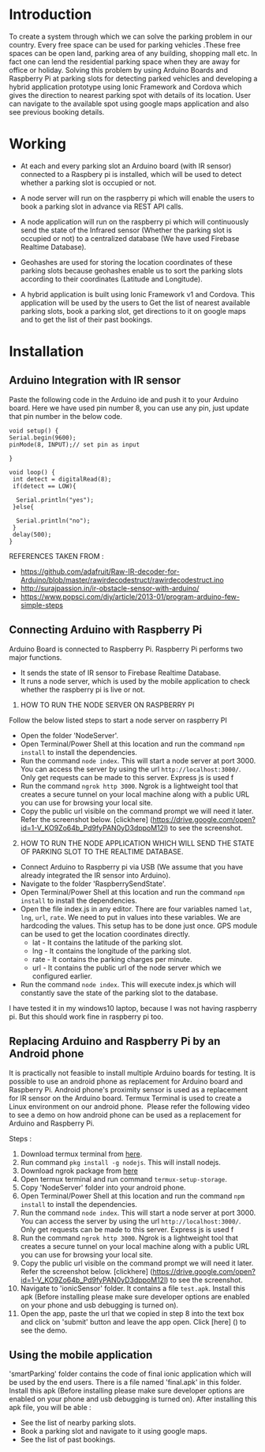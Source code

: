 # Introduction

To create a system through which we can solve the parking problem in our country. Every free space can be used for parking vehicles .These free spaces can be open land, parking area of any building, shopping mall etc. In fact one can lend the residential parking space when they are away for office or holiday.  Solving this problem by using Arduino Boards and Raspberry Pi at parking slots for detecting parked vehicles and developing a hybrid application prototype using Ionic Framework and Cordova which gives the direction to nearest parking spot with details of its location. User can navigate to the available spot using google maps application and also see previous booking details.

# Working

* At each and every parking slot an Arduino board (with IR sensor) connected to a Raspbery pi is installed, which will be used to detect whether a parking slot is occupied or not.
​
* A node server will run on the raspberry pi which will enable the users to book a parking slot in advance via REST API calls.
​
* A node application will run on the raspberry pi which will continuously send the state of the Infrared sensor (Whether the parking slot is occupied or not) to a centralized database (We have used Firebase Realtime Database).​

* Geohashes are used for storing the location coordinates of these parking slots because geohashes enable us to sort the parking slots according to their coordinates (Latitude and Longitude).​

* A hybrid application is built using Ionic Framework v1 and Cordova. This application will be used by the users to​
Get the list of nearest available parking slots, book a parking slot, get directions to it on google maps and to get the list of their past bookings.

# Installation

## Arduino Integration with IR sensor

Paste the following code in the Arduino ide and push it to your Arduino board. Here we have used pin number 8, you can use any pin, just update that pin number in the below code.
 ```
void setup() {
 Serial.begin(9600);
 pinMode(8, INPUT);// set pin as input

}

void loop() {
  int detect = digitalRead(8);
  if(detect == LOW){
    
   Serial.println("yes"); 
  }else{
    
   Serial.println("no");  
  }
  delay(500);
}
```

REFERENCES TAKEN FROM :​
* https://github.com/adafruit/Raw-IR-decoder-for-Arduino/blob/master/rawirdecodestruct/rawirdecodestruct.ino​
* http://surajpassion.in/ir-obstacle-sensor-with-arduino/​
* https://www.popsci.com/diy/article/2013-01/program-arduino-few-simple-steps​


## Connecting Arduino with Raspberry Pi

Arduino Board is connected to Raspberry Pi. Raspberry Pi performs two major functions.

* It sends the state of IR sensor to Firebase Realtime Database.
* It runs a node server, which is used by the mobile application to check whether the raspberry pi is live or not.

1. HOW TO RUN THE NODE SERVER ON RASPBERRY PI

Follow the below listed steps to start a node server on raspberry PI

* Open the folder 'NodeServer'.
* Open Terminal/Power Shell at this location and run the command `npm install` to install the dependencies.
* Run the command `node index`. This will start a node server at port 3000. You can access the server by using the url `http://localhost:3000/`. Only get requests can be made to this server. Express js is used f
* Run the command `ngrok http 3000`. Ngrok is a lightweight tool that creates a secure tunnel on your local machine along with a public URL you can use for browsing your local site.
* Copy the public url visible on the command prompt we will need it later. Refer the screenshot below. [clickhere] (https://drive.google.com/open?id=1-V_KO9Zo64b_Pd9fyPAN0yD3dppoM12l) to see the screenshot.

2. HOW TO RUN THE NODE APPLICATION WHICH WILL SEND THE STATE OF PARKING SLOT TO THE REALTIME DATABASE.

* Connect Arduino to Raspberry pi via USB (We assume that you have already integrated the IR sensor into Arduino).
* Navigate to the folder 'RaspberrySendState'.
* Open Terminal/Power Shell at this location and run the command `npm install` to install the dependencies.
* Open the file index.js in any editor. There are four variables named `lat`, `lng`, `url`, `rate`. We need to put in values into these variables. We are hardcoding the values. This setup has to be done just once. GPS module can be used to get the location coordinates directly.
    * lat - It contains the latitude of the parking slot.
    * lng - It contains the longitude of the parking slot.
    * rate - It contains the parking charges per minute.
    * url - It contains the public url of the node server which we configured earlier.
* Run the command `node index`. This will execute index.js which will constantly save the state of the parking slot to the database.

I have tested it in my windows10 laptop, because I was not having raspberry pi. But this should work fine in raspberry pi too.

## Replacing Arduino and Raspberry Pi by an Android phone

It is practically not feasible to install multiple Arduino boards for testing.​
It is possible to use an android phone as replacement for Arduino board and Raspberry Pi.​
Android phone's proximity sensor is used as a replacement for IR sensor on the Arduino board.​
Termux Terminal is used to create a Linux environment on our android phone. ​
Please refer the following video to see a demo on how android phone can be used as a replacement for Arduino and Raspberry Pi.​


Steps :

1. Download termux terminal from [here](https://play.google.com/store/apps/details?id=com.termux&hl=en_IN).
2. Run command `pkg install -g nodejs`. This will install nodejs.
2. Download ngrok package from [here](https://steemit.com/utopian-io/@faisalamin/how-to-download-install-ngrok-in-android-termux-also-work-for-non-rooted-devices)
3. Open termux terminal and run command `termux-setup-storage`.
4. Copy 'NodeServer' folder into your android phone.
5. Open Terminal/Power Shell at this location and run the command `npm install` to install the dependencies.
6. Run the command `node index`. This will start a node server at port 3000. You can access the server by using the url `http://localhost:3000/`. Only get requests can be made to this server. Express js is used f
7. Run the command `ngrok http 3000`. Ngrok is a lightweight tool that creates a secure tunnel on your local machine along with a public URL you can use for browsing your local site.
8. Copy the public url visible on the command prompt we will need it later. Refer the screenshot below. [clickhere] (https://drive.google.com/open?id=1-V_KO9Zo64b_Pd9fyPAN0yD3dppoM12l) to see the screenshot.
9. Navigate to 'ionicSensor' folder. It contains a file `test.apk`. Install this apk (Before installing please make sure developer options are enabled on your phone and usb debugging is turned on).
10. Open the app, paste the url that we copied in step 8 into the text box and click on 'submit' button and leave the app open. Click [here] () to see the demo.


## Using the mobile application


'smartParking' folder contains the code of final ionic application which will be used by the end users. There is a file named 'final.apk' in this folder. Install this apk (Before installing please make sure developer options are enabled on your phone and usb debugging is turned on). After installing this apk file, you will be able :
* See the list of nearby parking slots.
* Book a parking slot and navigate to it using google maps.
* See the list of past bookings.






